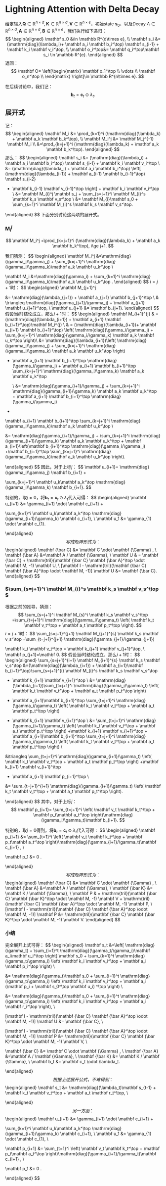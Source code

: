 # Lightning Attention with Delta Decay

给定输入$\mathbf Q\in \mathbb R^{n\times d}, \mathbf K\in \mathbb R^{n\times d}, \mathbf V\in \mathbb R^{n\times e}$，初始state $\mathbf s_0$，以及Decay $\Lambda \in \mathbb R^{n\times d}, \mathbf A\in \mathbb R^{n\times d},\mathbf B \in \mathbb R^{n\times e}$，我们执行如下递归：
$$
\begin{aligned}
\mathbf s_0 &\in \mathbb R^{d\times e}, \\
\mathbf s_i &=  (\mathrm{diag}(\lambda_i)+ \mathbf a_i \mathbf b_i^\top) \mathbf s_{i-1} + \mathbf k_i \mathbf v_i^\top, \\
\mathbf o_i^\top&= \mathbf q_i^\top\mathbf s_i \in \mathbb R^{e}.
\end{aligned}
$$
返回：
$$
\mathbf O= \left[\begin{matrix}
\mathbf o_1^\top  \\
\vdots \\
\mathbf o_n^\top  \\
\end{matrix} \right]\in \mathbb R^{n\times e}.
$$

在后续讨论中，我们记：
$$
\mathbf b_t = \mathbf c_t \odot \lambda_t.
$$


## 展开式

记：
$$
\begin{aligned}
\mathbf M_i &= \prod_{k=1}^i  (\mathrm{diag}(\lambda_k) + \mathbf a_k \mathbf b_k^\top), \\
\mathbf M_i^j &= \mathbf M_j^{-1}  \mathbf M_i  \\
&=\prod_{k=j+1}^i  (\mathrm{diag}(\lambda_k) + \mathbf a_k \mathbf b_k^\top).
\end{aligned}
$$
那么：
$$
\begin{aligned}
\mathbf s_i &=   (\mathrm{diag}(\lambda_i) + \mathbf a_i \mathbf b_i^\top) \mathbf s_{i-1} + \mathbf k_i \mathbf v_i^\top \\
&=   (\mathrm{diag}(\lambda_i) + \mathbf a_i \mathbf b_i^\top)
\left[  (\mathrm{diag}(\lambda_{i-1}) + \mathbf a_{i-1} \mathbf b_{i-1}^\top)  \mathbf s_{i-2}
+ \mathbf k_{i-1} \mathbf v_{i-1}^\top \right] + \mathbf k_i \mathbf v_i^\top \\
&= \mathbf M_{i}^j \mathbf s_j + \sum_{s=j+1}^i \mathbf M_{i}^s \mathbf k_s \mathbf v_s^\top  \\
&= \mathbf M_{i}\mathbf s_0 + \sum_{s=1}^i \mathbf M_{i}^s \mathbf k_s \mathbf v_s^\top.

\end{aligned}
$$
下面分别讨论这两项的展开式。

### $\mathbf M_i^j$

$$
\mathbf M_i^j =\prod_{k=j+1}^i  (\mathrm{diag}(\lambda_k) + \mathbf a_k \mathbf b_k^\top), i\ge j+1.
$$

我们猜测：
$$
\begin{aligned}
\mathbf M_i^j &=\mathrm{diag}(\gamma_i/\gamma_j) + \sum_{k=j+1}^i  \mathrm{diag}(\gamma_i/\gamma_k)\mathbf a_k \mathbf u_k^\top \\

\mathbf M_i &=\mathrm{diag}(\gamma_i) + \sum_{k=1}^i  \mathrm{diag}(\gamma_i/\gamma_k)\mathbf a_k \mathbf u_k^\top .
\end{aligned}
$$
$i=j+1$时：
$$
\begin{aligned}
\mathbf M_{j+1}^j

&= \mathrm{diag}(\lambda_{j+1}) + \mathbf a_{j+1} \mathbf b_{j+1}^\top \\
& \triangleq \mathrm{diag}(\gamma_{j+1}/\gamma_j) + \mathbf a_{j+1} \mathbf u_{j+1}^\top, \\
\mathbf u_{j+1} &= \mathbf b_{j+1}.
\end{aligned}
$$
假设当$i$时结论成立，那么$i+1$时：
$$
\begin{aligned}
\mathbf M_{i+1}^{j}
& = (\mathrm{diag}(\lambda_{i+1}) + \mathbf a_{i+1} \mathbf b_{i+1}^\top)\mathbf M_i^{j}  \\
& = (\mathrm{diag}(\lambda_{i+1})+ \mathbf a_{i+1} \mathbf b_{i+1}^\top)
\left(
\mathrm{diag}(\gamma_i/\gamma_j) + \sum_{k=j+1}^i \mathrm{diag}(\gamma_i/\gamma_k) \mathbf a_k \mathbf u_k^\top
\right)\\
&=  \mathrm{diag}(\lambda_{i+1})\left(
\mathrm{diag}(\gamma_i/\gamma_j) + \sum_{k=j+1}^i  \mathrm{diag}(\gamma_i/\gamma_k) \mathbf a_k \mathbf u_k^\top \right)
+ \mathbf a_{i+1} \mathbf b_{i+1}^\top \mathrm{diag}(\gamma_i/\gamma_j)  + \mathbf a_{i+1} \mathbf b_{i+1}^\top \sum_{k=j+1}^i  \mathrm{diag}(\gamma_i/\gamma_k) \mathbf a_k \mathbf u_k^\top

  \\
&= \mathrm{diag}(\gamma_{i+1}/\gamma_j) + \sum_{k=j+1}^i \mathrm{diag}(\gamma_{i+1}/\gamma_k) \mathbf a_k \mathbf u_k^\top +  \mathbf a_{i+1} \mathbf b_{i+1}^\top \mathrm{diag}(\gamma_i/\gamma_j)
 +
\mathbf a_{i+1} \mathbf b_{i+1}^\top \sum_{k=j+1}^i  \mathrm{diag}(\gamma_i/\gamma_k)\mathbf a_k \mathbf u_k^\top \\

&=  \mathrm{diag}(\gamma_{i+1}/\gamma_j) + \sum_{k=j+1}^i \mathrm{diag}(\gamma_{i+1}/\gamma_k) \mathbf a_k \mathbf u_k^\top + \mathbf a_{i+1}\left(\mathbf b_{i+1}^\top \mathrm{diag}(\gamma_i/\gamma_j) +\mathbf b_{i+1}^\top \sum_{k=j+1}^i  \mathrm{diag}(\gamma_i/\gamma_k)\mathbf a_k \mathbf u_k^\top  \right).

\end{aligned}
$$
因此，对于上标$j$：
$$
\mathbf u_{i+1}= \mathrm{diag}(\gamma_i/\gamma_j) \mathbf b_{i+1} +

\sum_{k=j+1}^i   \mathbf u_k\mathbf a_k^\top  \mathrm{diag}(\gamma_i/\gamma_k) \mathbf b_{i+1}.
$$

特别的，取$j=0$，将$\mathbf b_t = \mathbf c_t \odot \lambda_t$代入可得：
$$
\begin{aligned}
\mathbf u_{i+1} &= \gamma_{i+1} \odot \mathbf c_{i+1} +

\sum_{k=1}^i   \mathbf u_k\mathbf a_k^\top  \mathrm{diag}(\gamma_{i+1}/\gamma_k) \mathbf c_{i+1}, \\
\mathbf u_1 &= \gamma_{1} \odot \mathbf c_{1}.

\end{aligned}
$$
写成矩阵形式为：
$$
\begin{aligned}
\mathbf {\bar C} &=  \mathbf C \odot \mathbf {\Gamma} , \\
\mathbf {\bar A} &=\mathbf A / \mathbf {\Gamma}, \\
\mathbf U & = \mathbf {\bar C}  + \mathrm{tril}(\mathbf {\bar C} \mathbf {\bar A}^\top
\odot \mathbf M, -1) \mathbf U, \\
[\mathbf I - \mathrm{tril}(\mathbf {\bar C} \mathbf {\bar A}^\top
\odot \mathbf M, -1)] \mathbf U &= \mathbf {\bar C}.
\end{aligned}
$$



### $\sum_{s=j+1}^i \mathbf M_{i}^s \mathbf k_s \mathbf v_s^\top $

根据之前的推导，猜测：
$$
\sum_{s=j+1}^i \mathbf M_{s}^i \mathbf k_s \mathbf v_s^\top
=\sum_{t=j+1}^i  \mathrm{diag}(\gamma_i/\gamma_t)
\left(
\mathbf k_t \mathbf v_t^\top + \mathbf a_t \mathbf p_t^\top
\right).
$$
$i=j+1$时：
$$
\sum_{s=j+1}^{j+1} \mathbf M_{j+1}^{s} \mathbf k_s \mathbf v_s^\top
=\sum_{t=j+1}^{j+1}  \mathrm{diag}(\gamma_{j+1}/\gamma_{j+1})

\mathbf k_t \mathbf v_t^\top
= \mathbf k_{j+1} \mathbf v_{j+1}^\top, \\
\mathbf p_{j+1}=\mathbf 0.
$$
假设当$i$时结论成立，那么$i+1$时：
$$
\begin{aligned}
\sum_{s=j+1}^{i+1} \mathbf M_{i+1}^{s} \mathbf k_s \mathbf v_s^\top
&=(\mathrm{diag}(\lambda_{i+1}) + \mathbf a_{i+1}\mathbf b_{i+1}^\top)\sum_{s=j+1}^{i} \mathbf M_{i}^s \mathbf k_s \mathbf v_s^\top
+ \mathbf k_{i+1} \mathbf v_{i+1}^\top \\
&= \mathrm{diag}(\lambda_{i+1})\sum_{t=j+1}^i  \mathrm{diag}(\gamma_i/\gamma_t)
\left(
\mathbf k_t \mathbf v_t^\top + \mathbf a_t \mathbf p_t^\top
\right)
+  \mathbf a_{i+1}\mathbf b_{i+1}^\top  \sum_{t=j+1}^i  \mathrm{diag}(\gamma_i/\gamma_t)
\left(
\mathbf k_t \mathbf v_t^\top + \mathbf a_t \mathbf p_t^\top
\right)

+ \mathbf k_{i+1} \mathbf v_{i+1}^\top \\
&= \sum_{t=j+1}^i  \mathrm{diag}(\gamma_{i+1}/\gamma_t)
\left(
\mathbf k_t \mathbf v_t^\top + \mathbf a_t \mathbf p_t^\top
\right)
+\mathbf k_{i+1} \mathbf v_{i+1}^\top +   \mathbf a_{i+1}\mathbf b_{i+1}^\top  \sum_{t=j+1}^i  \mathrm{diag}(\gamma_i/\gamma_t)
\left(
\mathbf k_t \mathbf v_t^\top + \mathbf a_t \mathbf p_t^\top
\right) \\

&\triangleq \sum_{t=j+1}^i  \mathrm{diag}(\gamma_{i+1}/\gamma_t)
\left(
\mathbf k_t \mathbf v_t^\top + \mathbf a_t \mathbf p_t^\top
\right)
+\mathbf k_{i+1} \mathbf v_{i+1}^\top
+ \mathbf a_{i+1} \mathbf p_{i+1}^\top \\

&= \sum_{t=j+1}^{i+1}  \mathrm{diag}(\gamma_{i+1}/\gamma_t)
\left(
\mathbf k_t \mathbf v_t^\top + \mathbf a_t \mathbf p_t^\top
\right).

\end{aligned}
$$
其中，对于上标$j$：
$$
\mathbf p_{i+1}=  \sum_{t=j+1}^i
\left(
 \mathbf v_t \mathbf k_t^\top +  \mathbf p_t\mathbf a_t^\top
\right)\mathrm{diag}(\gamma_i/\gamma_t)\mathbf b_{i+1}.
$$

特别的，取$j=0$得到，将$\mathbf b_t = \mathbf c_t \odot \lambda_t$代入可得：
$$
\begin{aligned}
\mathbf p_{i+1} &=  \sum_{t=1}^i
\left(
 \mathbf v_t \mathbf k_t^\top +  \mathbf p_t\mathbf a_t^\top
\right)\mathrm{diag}(\gamma_{i+1}/\gamma_t)\mathbf c_{i+1} , \\

\mathbf p_1 &= 0 .

\end{aligned}
$$
写成矩阵形式为：
$$
\begin{aligned}
\mathbf {\bar C} &=  \mathbf C \odot \mathbf {\Gamma} , \\
\mathbf {\bar A} &=\mathbf A / \mathbf {\Gamma}, \\
\mathbf {\bar K} &= \mathbf K / \mathbf {\Gamma}, \\
\mathbf P & = \mathrm{tril}(\mathbf {\bar C} \mathbf {\bar K}^\top
\odot \mathbf M, -1) \mathbf V  + \mathrm{tril}(\mathbf {\bar C} \mathbf {\bar A}^\top
\odot \mathbf M, -1) \mathbf P, \\
[\mathbf I - \mathrm{tril}(\mathbf {\bar C} \mathbf {\bar A}^\top
\odot \mathbf M, -1)] \mathbf P &= \mathrm{tril}(\mathbf {\bar C} \mathbf {\bar K}^\top
\odot \mathbf M, -1) \mathbf V.
\end{aligned}
$$


### 小结

完全展开上式可得：
$$
\begin{aligned}
\mathbf s_t
&=\left[ \mathrm{diag}(\gamma_t) + \sum_{i=1}^t  \mathrm{diag}(\gamma_t/\gamma_i)\mathbf a_i\mathbf u_i^\top \right] \mathbf s_0 + \sum_{k=1}^t  \mathrm{diag}(\gamma_t/\gamma_i)
\left(
\mathbf k_i \mathbf v_i^\top + \mathbf a_i \mathbf p_i^\top
\right) \\

&=  \mathrm{diag}(\gamma_t)\mathbf s_0   + \sum_{i=1}^t  \mathrm{diag}(\gamma_t/\gamma_i)
\left(
\mathbf k_i \mathbf v_i^\top + \mathbf a_i (\mathbf p_i + \mathbf s_0^\top \mathbf u_i) ^\top
\right)  \\

&=  \mathrm{diag}(\gamma_t)\mathbf s_0   + \sum_{i=1}^t  \mathrm{diag}(\gamma_t/\gamma_i)
\left(
\mathbf k_i \mathbf v_i^\top + \mathbf a_i \mathbf r_i^\top
\right),  \\

[\mathbf I - \mathrm{tril}(\mathbf {\bar C} \mathbf {\bar A}^\top
\odot \mathbf M, -1)] \mathbf U &= \mathbf {\bar C}, \\

[\mathbf I - \mathrm{tril}(\mathbf {\bar C} \mathbf {\bar A}^\top
\odot \mathbf M, -1)] \mathbf P &= \mathrm{tril}(\mathbf {\bar C} \mathbf {\bar K}^\top
\odot \mathbf M, -1) \mathbf V, \\

\mathbf {\bar C} &=  \mathbf C \odot \mathbf {\Gamma} , \\
\mathbf {\bar A} &=\mathbf A / \mathbf {\Gamma}, \\
\mathbf {\bar K} &= \mathbf K / \mathbf {\Gamma}, \\
\mathbf b_t &= \mathbf c_t \odot \lambda_t.

\end{aligned}
$$
根据上述展开公式，不难得到：
$$
\begin{aligned}
\mathbf s_t &= \mathrm{diag}(\lambda_t)\mathbf s_{t-1} + \mathbf k_t \mathbf v_t^\top + \mathbf a_t \mathbf r_t^\top, \\



\end{aligned}
$$
另一方面：
$$
\begin{aligned}
\mathbf u_{i+1} &= \gamma_{i+1} \odot \mathbf c_{i+1} +

\sum_{k=1}^i   \mathbf u_k\mathbf a_k^\top  \mathrm{diag}(\gamma_{i+1}/\gamma_k) \mathbf c_{i+1}, \\
\mathbf u_1 &= \gamma_{1} \odot \mathbf c_{1}, \\


\mathbf p_{i+1} &=  \sum_{t=1}^i
\left(
 \mathbf v_t \mathbf k_t^\top +  \mathbf p_t\mathbf a_t^\top
\right)\mathrm{diag}(\gamma_{i+1}/\gamma_t)\mathbf c_{i+1} , \\

\mathbf p_1 &= 0 .

\end{aligned}
$$
